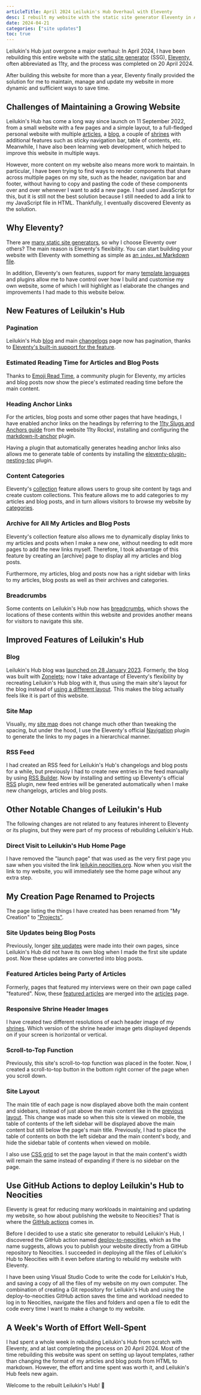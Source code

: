 ```yaml
---
articleTitle: April 2024 Leilukin's Hub Overhaul with Eleventy
desc: I rebuilt my website with the static site generator Eleventy in April 2024.
date: 2024-04-21
categories: ["site updates"]
toc: true
---
```


Leilukin's Hub just overgone a major overhaul: In April 2024, I have been rebuilding this entire website with the [static site generator](https://en.wikipedia.org/wiki/Static_site_generator) (SSG), [Eleventy](https://www.11ty.dev/), often abbreviated as 11ty, and the process was completed on 20 April 2024.

After building this website for more than a year, Eleventy finally provided the solution for me to maintain, manage and update my website in more dynamic and sufficient ways to save time.

## Challenges of Maintaining a Growing Website

Leilukin's Hub has come a long way since launch on 11 September 2022, from a small website with a few pages and a simple layout, to a full-fledged personal website with multiple [articles](/articles), a [blog](/blog), a couple of [shrines](/shrines) with additional features such as sticky navigation bar, table of contents, etc. Meanwhile, I have also been learning web development, which helped to improve this website in multiple ways.

However, more content on my website also means more work to maintain. In particular, I have been trying to find ways to render components that share across multiple pages on my site, such as the header, navigation bar and footer, without having to copy and pasting the code of these components over and over whenever I want to add a new page. I had used JavaScript for this, but it is still not the best solution because I still needed to add a link to my JavaScript file in HTML. Thankfully, I eventually discovered Eleventy as the solution.

## Why Eleventy?

There are [many static site generators](https://jamstack.org/generators/), so why I choose Eleventy over others? The main reason is Eleventy's flexibility. You can start building your website with Eleventy with something as simple as [an `index.md` Markdown file](https://hamatti.org/posts/index-md-is-valid-eleventy-project/).

In addition, Eleventy's own features, support for many [template languages](https://www.11ty.dev/docs/languages/) and plugins allow me to have control over how I build and customise my own website, some of which I will highlight as I elaborate the changes and improvements I had made to this website below.

## New Features of Leilukin's Hub

### Pagination

Leilukin's Hub [blog](/blogs) and main [changelogs](/changelogs) page now has pagination, thanks to [Eleventy's built-in support for the feature](https://www.11ty.dev/docs/pagination/).

### Estimated Reading Time for Articles and Blog Posts

Thanks to [Emoji Read Time](https://www.npmjs.com/package/@11tyrocks/eleventy-plugin-emoji-readtime), a community plugin for Eleventy, my articles and blog posts now show the piece's estimated reading time before the main content.

### Heading Anchor Links

For the articles, blog posts and some other pages that have headings, I have enabled anchor links on the headings by referring to the [11ty Slugs and Anchors guide](https://11ty.rocks/eleventyjs/slugs-anchors/#enable-anchor-links-on-content-headings) from the website 11ty Rocks!, installing and configuring the [markdown-it-anchor](https://www.npmjs.com/package/markdown-it-anchor) plugin.

Having a plugin that automatically generates heading anchor links also allows me to generate table of contents by installing the [eleventy-plugin-nesting-toc](https://www.npmjs.com/package/eleventy-plugin-nesting-toc) plugin.

### Content Categories

Eleventy's [collection](https://www.11ty.dev/docs/collections/) feature allows users to group site content by tags and create custom collections. This feature allows me to add categories to my articles and blog posts, and in turn allows visitors to browse my website by [categories](/categories).

### Archive for All My Articles and Blog Posts

Eleventy's collection feature also allows me to dynamically display links to my articles and posts when I make a new one, without needing to edit more pages to add the new links myself. Therefore, I took advantage of this feature by creating an [archive] page to display all my articles and blog posts.

Furthermore, my articles, blog and posts now has a right sidebar with links to my articles, blog posts as well as their archives and categories.

### Breadcrumbs

Some contents on Leilukin's Hub now has [breadcrumbs](https://www.seoptimer.com/blog/breadcrumbs-website/), which shows the locations of these contents within this website and provides another means for visitors to navigate this site.

## Improved Features of Leilukin's Hub

### Blog

Leilukin's Hub blog was [launched on 28 January 2023](https://leilukin.neocities.org/blog/posts/2023-01-28-leilukins-hub-now-has-a-blog/). Formerly, the blog was built with [Zonelets](https://zonelets.net/); now I take advantage of Eleventy's flexibility by recreating Leilukin's Hub blog with it, thus using the main site's layout for the blog instead of [using a different layout](/changelogs/layouts/#11-september-2023-blog-layout). This makes the blog actually feels like it is part of this website.

### Site Map

Visually, my [site map](/sitemap) does not change much other than tweaking the spacing, but under the hood, I use the Eleventy's official [Navigation](https://www.11ty.dev/docs/plugins/navigation/) plugin to generate the links to my pages in a hierarchical manner.

### RSS Feed

I had created an RSS feed for Leilukin's Hub's changelogs and blog posts for a while, but previously I had to create new entries in the feed manually by using [RSS Builder](https://sourceforge.net/projects/rss-builder/). Now by installing and setting up Eleventy's official [RSS](https://www.11ty.dev/docs/plugins/rss/) plugin, new feed entries will be generated automatically when I make new changelogs, articles and blog posts.

## Other Notable Changes of Leilukin's Hub

The following changes are not related to any features inherent to Eleventy or its plugins, but they were part of my process of rebuilding Leilukin's Hub.

### Direct Visit to Leilukin's Hub Home Page

I have removed the "launch page" that was used as the very first page you saw when you visited the link [leilukin.neocities.org](https://leilukin.neocities.org/). Now when you visit the link to my website, you will immediately see the home page wihout any extra step.

## My Creation Page Renamed to Projects

The page listing the things I have created has been renamed from "My Creation" to ["Projects"](/projects).

### Site Updates being Blog Posts

Previously, longer [site updates](/categories/site-updates/) were made into their own pages, since Leilukin's Hub did not have its own blog when I made the first site update post. Now these updates are converted into blog posts.

### Featured Articles being Party of Articles

Formerly, pages that featured my interviews were on their own page called "featured". Now, these [featured articles](/articles/#featured-articles) are merged into the [articles](/articles) page.

### Responsive Shrine Header Images

I have created two different resolutions of each header image of my [shrines](/shrines). Which version of the shrine header image gets displayed depends on if your screen is horizontal or vertical.

### Scroll-to-Top Function

Previously, this site's scroll-to-top function was placed in the footer. Now, I created a scroll-to-top button in the bottom right corner of the page when you scroll down.

### Site Layout

The main title of each page is now displayed above both the main content and sidebars, instead of just above the main content like in the [previous layout](/changelogs/layouts/#23-june-2023). This change was made so when this site is viewed on mobile, the table of contents of the left sidebar will be displayed above the main content but still below the page's main title. Previously, I had to place the table of contents on both the left sidebar and the main content's body, and hide the sidebar table of contents when viewed on mobile.

I also use [CSS grid](https://css-tricks.com/snippets/css/complete-guide-grid/) to set the page layout in that the main content's width will remain the same instead of expanding if there is no sidebar on the page.

## Use GitHub Actions to deploy Leilukin's Hub to Neocities

Eleventy is great for reducing many workloads in maintaining and updating my website, so how about publishing the website to Neocities? That is where the [GitHub actions](https://docs.github.com/en/actions) comes in.

Before I decided to use a static site generator to rebuild Leilukin's Hub, I discovered the GitHub action named [deploy-to-neocities](https://github.com/bcomnes/deploy-to-neocities), which as the name suggests, allows you to publish your website directly from a GitHub repository to Neocities. I succeeded in deploying all the files of Leilukin's Hub to Neocities with it even before starting to rebuild my website with Eleventy.

I have been using Visual Studio Code to write the code for Leilukin's Hub, and saving a copy of all the files of my website on my own computer. The combination of creating a Git repository for Leilukin's Hub and using the deploy-to-neocities GitHub action saves the time and workload needed to log in to Neocities, navigate the files and folders and open a file to edit the code every time I want to make a change to my website.

## A Week's Worth of Effort Well-Spent

I had spent a whole week in rebuilding Leilukin's Hub from scratch with Eleventy, and at last completing the process on 20 April 2024. Most of the time rebuilding this website was spent on setting up layout templates, rather than changing the format of my articles and blog posts from HTML to markdown. However, the effort and time spent was worth it, and Leilukin's Hub feels new again.

Welcome to the rebuilt Leilukin's Hub! 🥳